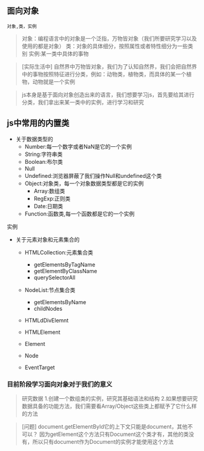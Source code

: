 ## 面向对象
`对象,类，实例`
>对象：编程语言中的对象是一个泛指，万物皆对象（我们所要研究学习以及使用的都是对象）
>类：对象的具体细分，按照属性或者特性细分为一些类别
>实例:某一类中具体的事物

>[实际生活中]
>自然界中万物皆对象，我们为了认知自然界，我们会把自然界中的事物按照特征进行分类，例如：动物类，植物类，而具体的某一个植物，动物就是一个实例

>js本身是基于面向对象创造出来的语言，我们想要学习js，首先要给其进行分类，我们拿出来某一类中的实例，进行学习和研究


## js中常用的内置类
- 关于数据类型的
    + Number:每一个数字或者NaN是它的一个实例
    + String:字符串类
    + Boolean:布尔类
    + Null
    + Undefined:浏览器屏蔽了我们操作Null和undefined这个类
    + Object:对象类，每一个对象数据类型都是它的实例
        + Array:数组类
        + RegExp:正则类
        + Date:日期类
    + Function:函数类,每一个函数都是它的一个实例
    
实例
- 关于元素对象和元素集合的
    + HTMLCollection:元素集合类
        - getElementsByTagName
        - getElementByClassName
        - querySelectorAll
        
    + NodeList:节点集合类
        - getElementsByName
        - childNodes
    + HTMLdDivElemnt
    + HTMLElement
    + Element
    + Node
    + EventTarget
    

### 目前阶段学习面向对象对于我们的意义
>研究数据
>1.创建一个数组类的实例，研究其基础语法和结构
>2.如果想要研究数据具备的功能方法，我们需要看Array/Object这些类上都赋予了它什么样的方法

>[问题]
>document.getElementById它的上下文只能是document，其他不可以？
>因为getElement这个方法只有Document这个类才有，其他的类没有，所以只有document作为Document的实例才能使用这个方法